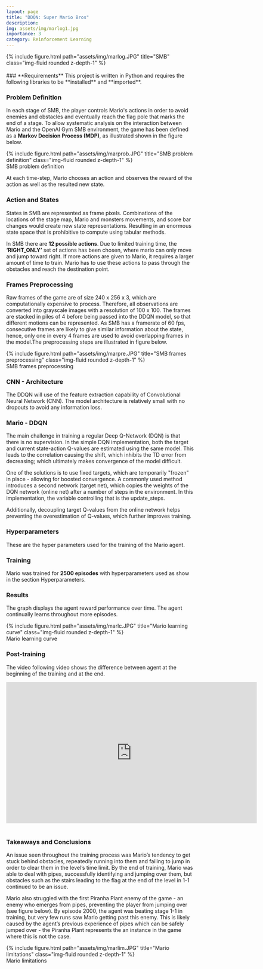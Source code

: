 ```yaml
---
layout: page
title: "DDQN: Super Mario Bros"
description:
img: assets/img/marlog1.jpg
importance: 3
category: Reinforcement Learning
---
```

<div class="row justify-content-sm-center">
    <div class="col-sm mt-3 mt-md-0">
        {% include figure.html path="assets/img/marlog.JPG" title="SMB" class="img-fluid rounded z-depth-1" %}
    </div>
</div>
<br/>
### **Requirements**
This project is written in Python and requires the following libraries to be **installed** and **imported**. 
<script src="https://gist.github.com/mphamsy/4d92a28f58e7ad4efa2842fc757aa96c.js"></script>

### **Problem Definition**

In each stage of SMB, the player controls Mario's actions in order to avoid enemies and obstacles and eventually reach the flag pole that marks the end of a stage.  To allow systematic analysis on the interaction between Mario and the OpenAI Gym SMB environment, the game has been defined as a **Markov Decision Process (MDP)**, as illustrated shown in the figure below. 

<div class="row justify-content-sm-center">
    <div class="col-sm mt-3 mt-md-0">
        {% include figure.html path="assets/img/marprob.JPG" title="SMB problem definition" class="img-fluid rounded z-depth-1" %}
    </div>
</div>
<div class="caption">
    SMB problem definition
</div>

At each time-step, Mario chooses an action and observes the reward of the action as well as the resulted new state.

### **Action and States**

States in SMB are represented as frame pixels. Combinations of the locations of the stage map, Mario and monsters movements, and score bar changes would create new state representations. Resulting in an enormous state space that is prohibitive to compute using tabular methods. 

In SMB there are **12 possible actions**. Due to limited training time, the **‘RIGHT_ONLY’** set of actions has been chosen, where mario can only move and jump toward right. If more actions are given to Mario, it requires a larger amount of time to train. Mario has to use these actions to pass through the obstacles and reach the destination point.

### **Frames Preprocessing**

Raw frames of the game are of size 240 x 256 x 3, which are computationally expensive to process. Therefore, all observations are converted into grayscale images with a resolution of 100 x 100. The frames are stacked in piles of 4 before being passed into the DDQN model, so that different motions can be represented. As SMB has a framerate of 60 fps, consecutive frames are likely to give similar information about the state, hence, only one in every 4 frames are used to avoid overlapping frames in the model.The preprocessing steps are illustrated in figure below.

<div class="row justify-content-sm-center">
    <div class="col-sm mt-3 mt-md-0">
        {% include figure.html path="assets/img/marpre.JPG" title="SMB frames preprocessing" class="img-fluid rounded z-depth-1" %}
    </div>
</div>
<div class="caption">
    SMB frames preprocessing
</div>

<script src="https://gist.github.com/mphamsy/76f7d90574949c6dc461561a75cfd5e1.js"></script>

### **CNN - Architecture**
The DDQN will use of the feature extraction capability of Convolutional Neural Network (CNN). The model architecture is relatively small with no dropouts to avoid any information loss.

<script src="https://gist.github.com/mphamsy/06d5b5545a6153451266f3d59481b8ae.js"></script>

### **Mario - DDQN**

The main challenge in training a regular Deep Q-Network (DQN) is that there is no supervision. In the simple DQN implementation, both the target and current state-action Q-values are estimated using the same model. This leads to the correlation causing the shift, which inhibits the TD error from decreasing; which ultimately makes convergence of the model difficult.

One of the solutions is to use fixed targets, which are temporarily "frozen" in place - allowing for boosted convergence. A commonly used method introduces a second network (target net), which copies the weights of the DQN network (online net) after a number of steps in the environment. In this implementation, the variable controlling that is the update_steps.

Additionally, decoupling target Q-values from the online network helps preventing the overestimation of Q-values, which further improves training.

<script src="https://gist.github.com/mphamsy/ef16b972d1ab67883927432c39d02dff.js"></script>

### **Hyperparameters**

These are the hyper parameters used for the training of the Mario agent.

<script src="https://gist.github.com/mphamsy/e24819104e14a457fc88a8e45df7e981.js"></script>

### **Training**

Mario was trained for **2500 episodes** with hyperparameters used as show in the section Hyperparameters.

<script src="https://gist.github.com/mphamsy/a5e821d0df38383744008110080e6e87.js"></script>

### **Results**

The graph displays the agent reward performance over time. The agent continually learns throughout more episodes.

<div class="row justify-content-sm-center">
    <div class="col-sm mt-3 mt-md-0">
        {% include figure.html path="assets/img/marlc.JPG" title="Mario learning curve" class="img-fluid rounded z-depth-1" %}
    </div>
</div>
<div class="caption">
    Mario learning curve
</div>

### **Post-training**

The video following video shows the difference between agent at the beginning of the training and at the end.

<div class="video-container">
    <iframe width="672" height="378" src="https://www.youtube.com/embed/KxucJUMTmFY" title="Mario Agent" frameborder="0" allow="accelerometer; autoplay; clipboard-write; encrypted-media; gyroscope; picture-in-picture" allowfullscreen></iframe>
</div>
<br/>

### **Takeaways and Conclusions**

An issue seen throughout the training process was Mario’s tendency to get stuck behind obstacles, repeatedly running into them and failing to jump in order to clear them in the level’s time limit. By the end of training, Mario was able to deal with pipes, successfully identifying and jumping over them, but obstacles such as the stairs leading to the flag at the end of the level in 1-1 continued to be an issue. 

Mario also struggled with the first Piranha Plant enemy of the game - an enemy who emerges from pipes, preventing the player from jumping over (see figure below). By episode 2000, the agent was beating stage 1-1 in training, but very few runs saw Mario getting past this enemy. This is likely caused by the agent’s previous experience of pipes which can be safely jumped over - the Piranha Plant represents the an instance in the game where this is not the case.

<div class="row justify-content-sm-center">
    <div class="col-sm mt-3 mt-md-0">
        {% include figure.html path="assets/img/marlim.JPG" title="Mario limitations" class="img-fluid rounded z-depth-1" %}
    </div>
</div>
<div class="caption">
    Mario limitations
</div>
